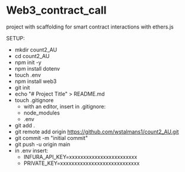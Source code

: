 # Web3_contract_call
project with scaffolding for smart contract interactions with ethers.js


SETUP:

* mkdir count2_AU
* cd count2_AU
* npm init -y
* npm install dotenv
* touch .env
* npm install web3
* git init
* echo "# Project Title" > README.md
* touch .gitignore
    - with an editor, insert in .gitignore: 
    - node_modules
    - .env
* git add .
* git remote add origin https://github.com/wstalmans1/count2_AU.git
* git commit -m "initial commit"
* git push -u origin main
* in .env insert: 
    - INFURA_API_KEY=xxxxxxxxxxxxxxxxxxxxxxxx
    - PRIVATE_KEY=xxxxxxxxxxxxxxxxxxxxxxxxxxxx

